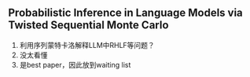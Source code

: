 ## Probabilistic Inference in Language Models via Twisted Sequential Monte Carlo
1. 利用序列蒙特卡洛解释LLM中RHLF等问题？
2. 没太看懂
3. 是best paper，因此放到waiting list